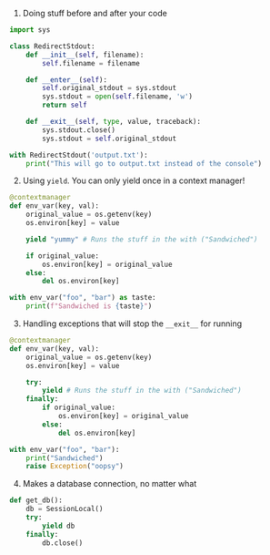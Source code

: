 1. Doing stuff before and after your code
```python
import sys

class RedirectStdout:
    def __init__(self, filename):
        self.filename = filename

    def __enter__(self):
        self.original_stdout = sys.stdout
        sys.stdout = open(self.filename, 'w')
        return self

    def __exit__(self, type, value, traceback):
        sys.stdout.close()
        sys.stdout = self.original_stdout

with RedirectStdout('output.txt'):
    print("This will go to output.txt instead of the console")

```

2. Using `yield`. You can only yield once in a context manager!
```python
@contextmanager
def env_var(key, val):
	original_value = os.getenv(key)
	os.environ[key] = value

	yield "yummy" # Runs the stuff in the with ("Sandwiched")

	if original_value:
		os.environ[key] = original_value
	else:
		del os.environ[key]

with env_var("foo", "bar") as taste:
	print(f"Sandwiched is {taste}")
```

3. Handling exceptions that will stop the `__exit__` for running
```python
@contextmanager
def env_var(key, val):
	original_value = os.getenv(key)
	os.environ[key] = value

	try:
		yield # Runs the stuff in the with ("Sandwiched")
	finally:
		if original_value:
			os.environ[key] = original_value
		else:
			del os.environ[key]

with env_var("foo", "bar"):
	print("Sandwiched")
	raise Exception("oopsy")
```

4. Makes a database connection, no matter what
```python
def get_db():
	db = SessionLocal()
	try:
		yield db
	finally:
		db.close()
```